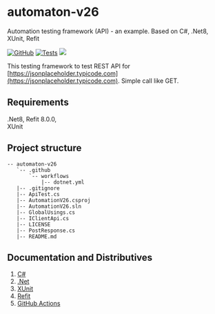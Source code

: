 # automaton-v26

Automation testing framework (API) - an example. Based on C#, .Net8, XUnit, Refit

[![GitHub](https://img.shields.io/github/license/mashape/apistatus.svg)](https://github.com/BurhanH/automaton-v26/blob/master/LICENSE)
[![Tests](https://github.com/BurhanH/automaton-v26/actions/workflows/dotnet.yml/badge.svg)](https://github.com/BurhanH/automaton-v25/actions/workflows/dotnet.yml)
![](https://badgen.net/static/made/by%20human/green)

This testing framework to test REST API for [https://jsonplaceholder.typicode.com](https://jsonplaceholder.typicode.com). Simple call like GET.

## Requirements
.Net8, Refit 8.0.0, <br>
XUnit<br>

## Project structure
```text
-- automaton-v26
   `-- .github
       `-- workflows
           |-- dotnet.yml
   |-- .gitignore
   |-- ApiTest.cs
   |-- AutomationV26.csproj
   |-- AutomationV26.sln
   |-- GlobalUsings.cs
   |-- IClientApi.cs
   |-- LICENSE
   |-- PostResponse.cs
   |-- README.md
```

## Documentation and Distributives

1. [C#](https://learn.microsoft.com/en-us/dotnet/csharp/)
2. [.Net](https://dotnet.microsoft.com/en-us/learn/dotnet/what-is-dotnet)
3. [XUnit](https://xunit.net/)
4. [Refit](https://reactiveui.github.io/refit/)
5. [GitHub Actions](https://github.com/features/actions)
